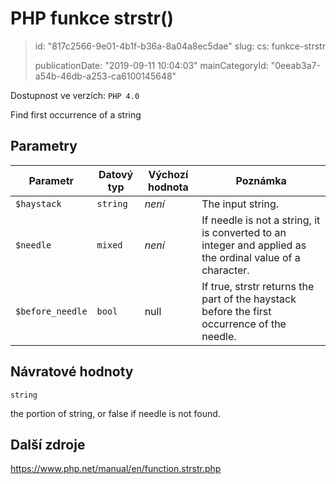 PHP funkce strstr()
===================

> id: "817c2566-9e01-4b1f-b36a-8a04a8ec5dae"
> slug:
> 	cs: funkce-strstr
>
> publicationDate: "2019-09-11 10:04:03"
> mainCategoryId: "0eeab3a7-a54b-46db-a253-ca6100145648"

Dostupnost ve verzích: `PHP 4.0`

Find first occurrence of a string


Parametry
--------------

| Parametr | Datový typ | Výchozí hodnota | Poznámka |
|-----|-----|-----|-----|
| `$haystack` | `string` | *není* | The input string. |
| `$needle` | `mixed` | *není* | If needle is not a string, it is converted to an integer and applied as the ordinal value of a character. |
| `$before_needle` | `bool` | null | If true, strstr returns the part of the haystack before the first occurrence of the needle. |


Návratové hodnoty
----------------

`string`

the portion of string, or false if needle
is not found.

Další zdroje
------------

https://www.php.net/manual/en/function.strstr.php
